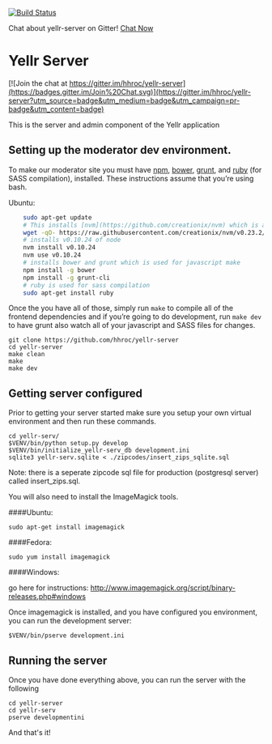 [![Build Status](https://travis-ci.org/hhroc/yellr-server.svg)](https://travis-ci.org/hhroc/yellr-server)


Chat about yellr-server on Gitter! [Chat Now](https://gitter.im/hhroc/yellr-server)

# Yellr Server

[![Join the chat at https://gitter.im/hhroc/yellr-server](https://badges.gitter.im/Join%20Chat.svg)](https://gitter.im/hhroc/yellr-server?utm_source=badge&utm_medium=badge&utm_campaign=pr-badge&utm_content=badge)

This is the server and admin component of the Yellr application

Setting up the moderator dev environment.
------

To make our moderator site you must have [npm](https://www.npmjs.com/),
[bower](http://bower.io/), [grunt](http://gruntjs.com/), and [ruby](https://www.ruby-lang.org/en/) (for SASS compilation),
installed. These instructions assume that you’re using bash.

Ubuntu:

```bash
    sudo apt-get update
    # This installs [nvm](https://github.com/creationix/nvm) which is a node version manager
    wget -qO- https://raw.githubusercontent.com/creationix/nvm/v0.23.2/install.sh | bash
    # installs v0.10.24 of node
    nvm install v0.10.24
    nvm use v0.10.24
    # installs bower and grunt which is used for javascript make
    npm install -g bower
    npm install -g grunt-cli
    # ruby is used for sass compilation
    sudo apt-get install ruby
```

Once the you have all of those, simply run `make` to compile all of the
frontend dependencies and if you’re going to do development, run `make dev`
to have grunt also watch all of your javascript and SASS files for changes.

    git clone https://github.com/hhroc/yellr-server
    cd yellr-server
    make clean
    make
    make dev

Getting server configured
---------------

Prior to getting your server started make sure you setup your own virtual
environment and then run these commands.

    cd yellr-serv/
    $VENV/bin/python setup.py develop
    $VENV/bin/initialize_yellr-serv_db development.ini
    sqlite3 yellr-serv.sqlite < ./zipcodes/insert_zips_sqlite.sql
    
Note: there is a seperate zipcode sql file for production (postgresql server) called insert_zips.sql.
    
You will also need to install the ImageMagick tools.

####Ubuntu:

    sudo apt-get install imagemagick

####Fedora:

    sudo yum install imagemagick

####Windows:

go here for instructions: http://www.imagemagick.org/script/binary-releases.php#windows


Once imagemagick is installed, and you have configured you environment, you can run the development server:

    $VENV/bin/pserve development.ini


Running the server
---------------

Once you have done everything above, you can run the server with the following

    cd yellr-server
    cd yellr-serv
    pserve developmentini
    
And that's it!
